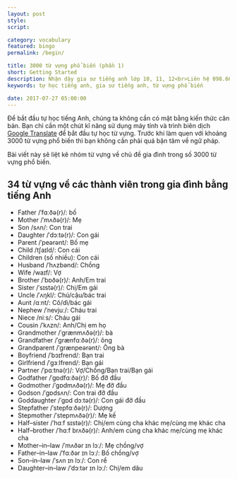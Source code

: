 ```yaml
---
layout: post
style:
script:

category: vocabulary
featured: bingo
permalink: /begin/

title: 3000 từ vựng phổ biến (phần 1)
short: Getting Started
description: Nhận dậy gia sư tiếng anh lớp 10, 11, 12<br>Liên hệ 098.66.77.99.3<br>Anh Thịnh
keywords: tự học tiếng anh, gia sư tiếng anh, từ vựng phổ biến

date: 2017-07-27 05:00:00
---
```


Để bắt đầu tự học tiếng Anh, chúng ta không cần có mặt bằng kiến thức căn bản. Bạn chỉ cần
một chút kĩ năng sử dụng máy tính và trình biên dịch [Google Translate](https://translate.google.com.vn/?hl=en&sl=auto&tl=vi&op=translate) để bắt đầu tự học từ vựng. Trước khi làm quen với khoảng 3000 từ vựng phổ biến
thì bạn không cần phải quá bận tâm về ngữ pháp.

Bài viết này sẽ liệt kê nhóm từ vựng về chủ đề gia đình trong số 3000 từ vựng phổ biến.

## 34 từ vựng về các thành viên trong gia đình bằng tiếng Anh

- Father /ˈfɑːðə(r)/: bố
- Mother /ˈmʌðə(r)/: Mẹ
- Son /sʌn/: Con trai
- Daughter /ˈdɔːtə(r)/: Con gái
- Parent /ˈpeərənt/: Bố mẹ
- Child /tʃaɪld/: Con cái
- Children (số nhiều): Con cái
- Husband /ˈhʌzbənd/: Chồng
- Wife /waɪf/: Vợ
- Brother /ˈbɒðə(r)/: Anh/Em trai
- Sister /ˈsɪstə(r)/: Chị/Em gái
- Uncle /ˈʌŋkl/: Chú/cậu/bác trai
- Aunt /ɑːnt/: Cô/dì/bác gái
- Nephew /ˈnevjuː/: Cháu trai
- Niece /niːs/: Cháu gái
- Cousin /ˈkʌzn/: Anh/Chị em họ
- Grandmother /ˈɡrænmʌðə(r)/: bà
- Grandfather /ˈɡrænfɑːðə(r)/: ông
- Grandparent /ˈɡrænpeərənt/: Ông bà
- Boyfriend /ˈbɔɪfrend/: Bạn trai
- Girlfriend /ˈɡɜːlfrend/: Bạn gái
- Partner /ˈpɑːtnə(r)/: Vợ/Chồng/Bạn trai/Bạn gái
- Godfather /ˈɡɒdfɑːðə(r)/: Bố đỡ đầu
- Godmother /ˈɡɒdmʌðə(r)/: Mẹ đỡ đầu
- Godson /ˈɡɒdsʌn/: Con trai đỡ đầu
- Goddaughter /ˈɡɒd dɔːtə(r)/: Con gái đỡ đầu
- Stepfather /ˈstepfɑːðə(r)/: Dượng
- Stepmother /ˈstepmʌðə(r)/: Mẹ kế
- Half–sister /ˈhɑːf sɪstə(r)/: Chị/em cùng cha khác mẹ/cùng mẹ khác cha
- Half–brother /ˈhɑːf brʌðə(r)/: Anh/em cùng cha khác mẹ/cùng mẹ khác cha
- Mother–in–law /ˈmʌðər ɪn lɔː/: Mẹ chồng/vợ
- Father–in–law /ˈfɑːðər ɪn lɔː/:  Bố chồng/vợ
- Son–in–law /ˈsʌn ɪn lɔː/: Con rể
- Daughter–in–law /ˈdɔːtər ɪn lɔː/: Chị/em dâu

